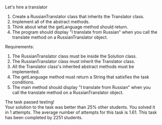 Let's hire a translator



1. Create a RussianTranslator class that inherits the Translator class.
2. Implement all of the abstract methods.
3. Think about what the getLanguage method should return.
4. The program should display "I translate from Russian" when you call the translate method 
on a RussianTranslator object.


Requirements:
1. The RussianTranslator class must be inside the Solution class.
2. The RussianTranslator class must inherit the Translator class.
3. All the Translator class's inherited abstract methods must be implemented.
4. The getLanguage method must return a String that satisfies the task conditions.
5. The main method should display "I translate from Russian" when you call the translate 
method on a RussianTranslator object.



The task passed testing!  
Your solution to the task was better than 25% other students. 
You solved it in 1 attempts. 
The average number of attempts for this task is 1.61. 
This task has been completed by 2251 students.